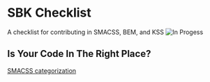 # SBK Checklist
A checklist for contributing in SMACSS, BEM, and KSS
![In Progess](https://img.shields.io/badge/In%20Progress--red.svg)

## Is Your Code In The Right Place?
[SMACSS categorization](https://smacss.com/book/categorizing)


